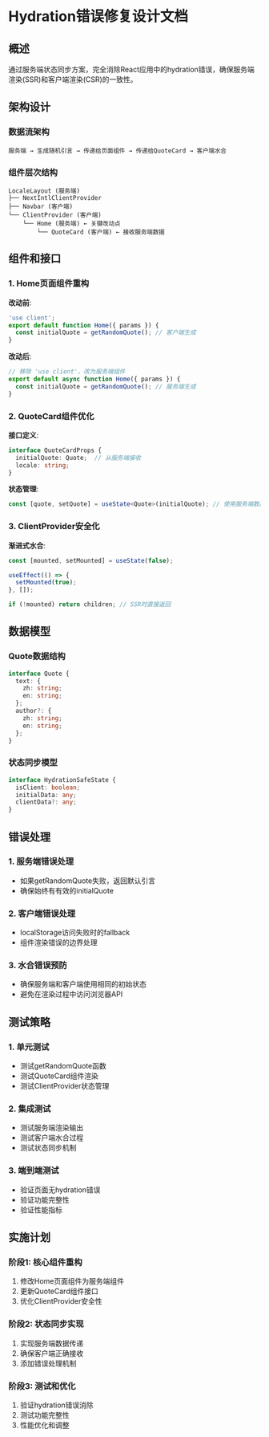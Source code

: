 # Hydration错误修复设计文档

## 概述

通过服务端状态同步方案，完全消除React应用中的hydration错误，确保服务端渲染(SSR)和客户端渲染(CSR)的一致性。

## 架构设计

### 数据流架构

```
服务端 → 生成随机引言 → 传递给页面组件 → 传递给QuoteCard → 客户端水合
```

### 组件层次结构

```
LocaleLayout (服务端)
├── NextIntlClientProvider
├── Navbar (客户端)
└── ClientProvider (客户端)
    └── Home (服务端) ← 关键改动点
        └── QuoteCard (客户端) ← 接收服务端数据
```

## 组件和接口

### 1. Home页面组件重构

**改动前**:
```typescript
'use client';
export default function Home({ params }) {
  const initialQuote = getRandomQuote(); // 客户端生成
}
```

**改动后**:
```typescript
// 移除 'use client'，改为服务端组件
export default async function Home({ params }) {
  const initialQuote = getRandomQuote(); // 服务端生成
}
```

### 2. QuoteCard组件优化

**接口定义**:
```typescript
interface QuoteCardProps {
  initialQuote: Quote;  // 从服务端接收
  locale: string;
}
```

**状态管理**:
```typescript
const [quote, setQuote] = useState<Quote>(initialQuote); // 使用服务端数据初始化
```

### 3. ClientProvider安全化

**渐进式水合**:
```typescript
const [mounted, setMounted] = useState(false);

useEffect(() => {
  setMounted(true);
}, []);

if (!mounted) return children; // SSR时直接返回
```

## 数据模型

### Quote数据结构
```typescript
interface Quote {
  text: {
    zh: string;
    en: string;
  };
  author?: {
    zh: string;
    en: string;
  };
}
```

### 状态同步模型
```typescript
interface HydrationSafeState {
  isClient: boolean;
  initialData: any;
  clientData?: any;
}
```

## 错误处理

### 1. 服务端错误处理
- 如果getRandomQuote失败，返回默认引言
- 确保始终有有效的initialQuote

### 2. 客户端错误处理
- localStorage访问失败时的fallback
- 组件渲染错误的边界处理

### 3. 水合错误预防
- 确保服务端和客户端使用相同的初始状态
- 避免在渲染过程中访问浏览器API

## 测试策略

### 1. 单元测试
- 测试getRandomQuote函数
- 测试QuoteCard组件渲染
- 测试ClientProvider状态管理

### 2. 集成测试
- 测试服务端渲染输出
- 测试客户端水合过程
- 测试状态同步机制

### 3. 端到端测试
- 验证页面无hydration错误
- 验证功能完整性
- 验证性能指标

## 实施计划

### 阶段1: 核心组件重构
1. 修改Home页面组件为服务端组件
2. 更新QuoteCard组件接口
3. 优化ClientProvider安全性

### 阶段2: 状态同步实现
1. 实现服务端数据传递
2. 确保客户端正确接收
3. 添加错误处理机制

### 阶段3: 测试和优化
1. 验证hydration错误消除
2. 测试功能完整性
3. 性能优化和调整